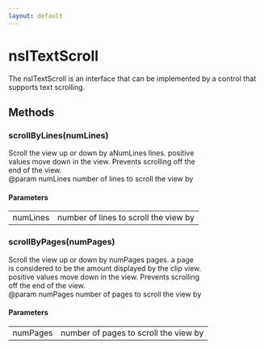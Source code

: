 ```yaml
---
layout: default
---
```


# nsITextScroll #
  
The nsITextScroll is an interface that can be implemented by a control that  
supports text scrolling.   
  

## Methods ##

### scrollByLines(numLines) ###
  
Scroll the view up or down by aNumLines lines. positive  
values move down in the view. Prevents scrolling off the  
end of the view.  
@param numLines number of lines to scroll the view by  
  

#### Parameters ####

<table>

<tr>
<td>numLines</td>
<td>number of lines to scroll the view by  
</td>
</tr>

</table>

### scrollByPages(numPages) ###
  
Scroll the view up or down by numPages pages. a page  
is considered to be the amount displayed by the clip view.  
positive values move down in the view. Prevents scrolling  
off the end of the view.  
@param numPages number of pages to scroll the view by  
  

#### Parameters ####

<table>

<tr>
<td>numPages</td>
<td>number of pages to scroll the view by  
</td>
</tr>

</table>

